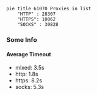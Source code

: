 
```mermaid
pie title 61070 Proxies in list
    "HTTP" : 28307
    "HTTPS": 10062
    "SOCKS" : 30828
```

### Some Info
#### Average Timeout

- mixed: 3.5s
- http: 1.8s
- https: 8.2s
- socks: 5.3s